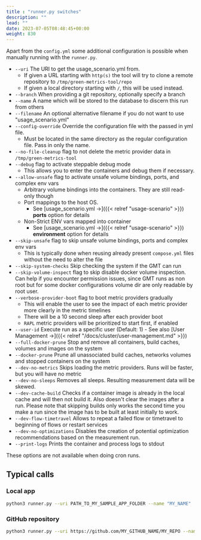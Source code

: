 ```yaml
---
title : "runner.py switches"
description: ""
lead: ""
date: 2023-07-05T08:48:45+00:00
weight: 830
---
```


Apart from the `config.yml` some additional configuration is possible when manually running with the `runner.py`.

- `--uri` The URI to get the usage_scenario.yml from.
  + If given a URL starting with `http(s)` the tool will try to clone a remote repository to `/tmp/green-metrics-tool/repo`
  + If given a local directory starting with `/`, this will be used instead.
- `--branch` When providing a git repository, optionally specify a branch
- `--name` A name which will be stored to the database to discern this run from others
- `--filename` An optional alternative filename if you do not want to use "usage_scenario.yml"
- `--config-override` Override the configuration file with the passed in yml file.
  + Must be located in the same directory as the regular configuration file. Pass in only the name.
- `--no-file-cleanup` flag to not delete the metric provider data in `/tmp/green-metrics-tool`
- `--debug` flag to activate steppable debug mode
  + This allows you to enter the containers and debug them if necessary.
- `--allow-unsafe` flag to activate unsafe volume bindings, ports, and complex env vars
  + Arbitrary volume bindings into the containers. They are still read-only though
  + Port mappings to the host OS.
    * See [usage_scenario.yml →]({{< relref "usage-scenario" >}}) **ports** option for details
  + Non-Strict ENV vars mapped into container
    * See [usage_scenario.yml →]({{< relref "usage-scenario" >}}) **environment** option for details
- `--skip-unsafe` flag to skip unsafe volume bindings, ports and complex env vars
  + This is typically done when reusing already present `compose.yml` files without the need to alter the file
- `--skip-system-checks` Skip checking the system if the GMT can run
- `--skip-volume-inspect` flag to skip disable docker volume inspection. Can help if you encounter permission issues, since GMT runs as non root but for some docker configurations volume dir are only readable by root user.
- `--verbose-provider-boot` flag to boot metric providers gradually
  + This will enable the user to see the impact of each metric provider more clearly in the metric timelines
  + There will be a 10 second sleep after each provider boot
  + `RAPL` metric providers will be prioritized to start first, if enabled
- `--user-id` Execute run as a specific user (Default: 1) - See also [User Management →]({{< relref "/docs/cluster/user-management.md" >}})
- `--full-docker-prune` Stop and remove all containers, build caches, volumes and images on the system
- `--docker-prune` Prune all unassociated build caches, networks volumes and stopped containers on the system
- `--dev-no-metrics` Skips loading the metric providers. Runs will be faster, but you will have no metric
- `--dev-no-sleeps` Removes all sleeps. Resulting measurement data will be skewed.
- `--dev-cache-build` Checks if a container image is already in the local cache and will then not build it. Also doesn't clear the images after a run. Please note that skipping builds only works the second time you make a run since the image has to be built at least initially to work.
- `--dev-flow-timetravel` Allows to repeat a failed flow or timetravel to beginning of flows or restart services
- `--dev-no-optimizations` Disables the creation of potential optimization recommendations based on the measurement run.
- `--print-logs` Prints the container and process logs to stdout

These options are not available when doing cron runs.

## Typical calls

### Local app

```bash
python3 runner.py --uri PATH_TO_MY_SAMPLE_APP_FOLDER --name "MY_NAME"
```

### GitHub repository

```bash
python3 runner.py --uri https://github.com/MY_GITHUB_NAME/MY_REPO --name "MY_NAME"
```
